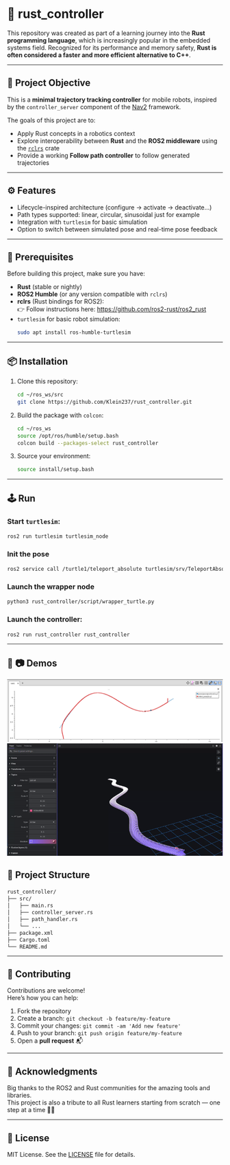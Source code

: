 # 🦀 rust_controller

This repository was created as part of a learning journey into the **Rust programming language**, which is increasingly popular in the embedded systems field. Recognized for its performance and memory safety, **Rust is often considered a faster and more efficient alternative to C++**.

---

## 📌 Project Objective

This is a **minimal trajectory tracking controller** for mobile robots, inspired by the `controller_server` component of the [Nav2](https://github.com/ros-planning/navigation2) framework.

The goals of this project are to:
- Apply Rust concepts in a robotics context
- Explore interoperability between **Rust** and the **ROS2 middleware** using the [`rclrs`](https://github.com/ros2-rust/ros2_rust) crate
- Provide a working **Follow path controller** to follow generated trajectories

---

## ⚙️ Features

- Lifecycle-inspired architecture (configure → activate → deactivate...)
- Path types supported: linear, circular, sinusoidal just for example
- Integration with `turtlesim` for basic simulation
- Option to switch between simulated pose and real-time pose feedback

---

## 🚀 Prerequisites

Before building this project, make sure you have:

- **Rust** (stable or nightly)
- **ROS2 Humble** (or any version compatible with `rclrs`)
- **rclrs** (Rust bindings for ROS2):  
  👉 Follow instructions here: https://github.com/ros2-rust/ros2_rust
- `turtlesim` for basic robot simulation:
  ```bash
  sudo apt install ros-humble-turtlesim
  ```

---

## 📦 Installation

1. Clone this repository:
   ```bash
   cd ~/ros_ws/src
   git clone https://github.com/Klein237/rust_controller.git
   ```

2. Build the package with `colcon`:
   ```bash
   cd ~/ros_ws
   source /opt/ros/humble/setup.bash
   colcon build --packages-select rust_controller
   ```

3. Source your environment:
   ```bash
   source install/setup.bash
   ```

---

## 🕹️ Run

### Start `turtlesim`:
```bash
ros2 run turtlesim turtlesim_node
```
### Init the pose
```bash
ros2 service call /turtle1/teleport_absolute turtlesim/srv/TeleportAbsolute "{x: 1.0, y: 1.0, theta: 0.9}"

```
### Launch the wrapper node

```bash
python3 rust_controller/script/wrapper_turtle.py
```


### Launch the controller:
```bash
ros2 run rust_controller rust_controller
```

---

## 🎥 📷 Demos
![Follow Path](doc/rust_cont.png)
![Anime](doc/rust_controller_vi.gif)

## 📁 Project Structure

```text
rust_controller/
├── src/
│   ├── main.rs
│   ├── controller_server.rs
│   ├── path_handler.rs
│   └── ...
├── package.xml
├── Cargo.toml
└── README.md
```

---

## 🤝 Contributing

Contributions are welcome!  
Here’s how you can help:

1. Fork the repository
2. Create a branch: `git checkout -b feature/my-feature`
3. Commit your changes: `git commit -am 'Add new feature'`
4. Push to your branch: `git push origin feature/my-feature`
5. Open a **pull request** 📬

---

## 🙏 Acknowledgments

Big thanks to the ROS2 and Rust communities for the amazing tools and libraries.  
This project is also a tribute to all Rust learners starting from scratch — one step at a time 🚶‍♂️

---

## 📜 License

MIT License. See the [LICENSE](./LICENSE) file for details.